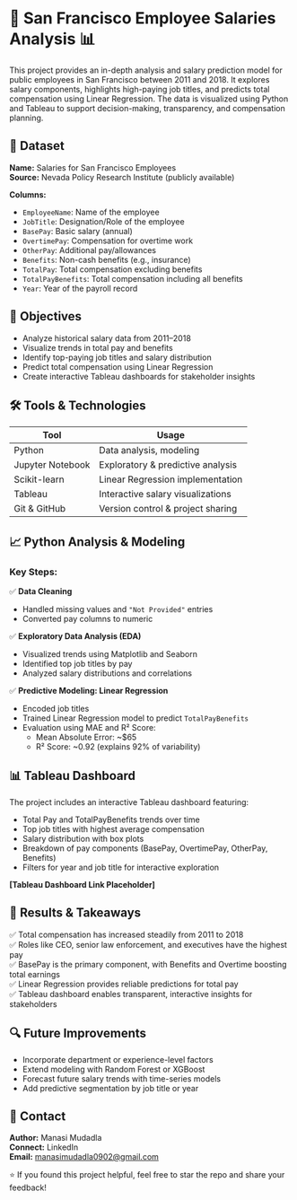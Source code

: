 
# 💼 San Francisco Employee Salaries Analysis 📊

This project provides an in-depth analysis and salary prediction model for public employees in San Francisco between 2011 and 2018. It explores salary components, highlights high-paying job titles, and predicts total compensation using Linear Regression. The data is visualized using Python and Tableau to support decision-making, transparency, and compensation planning.

## 📁 Dataset

**Name:** Salaries for San Francisco Employees  
**Source:** Nevada Policy Research Institute (publicly available)  

**Columns:**  
- `EmployeeName`: Name of the employee  
- `JobTitle`: Designation/Role of the employee  
- `BasePay`: Basic salary (annual)  
- `OvertimePay`: Compensation for overtime work  
- `OtherPay`: Additional pay/allowances  
- `Benefits`: Non-cash benefits (e.g., insurance)  
- `TotalPay`: Total compensation excluding benefits  
- `TotalPayBenefits`: Total compensation including all benefits  
- `Year`: Year of the payroll record  

## 🎯 Objectives

- Analyze historical salary data from 2011–2018  
- Visualize trends in total pay and benefits  
- Identify top-paying job titles and salary distribution  
- Predict total compensation using Linear Regression  
- Create interactive Tableau dashboards for stakeholder insights  

## 🛠️ Tools & Technologies

| Tool             | Usage                           |
|-----------------|----------------------------------|
| Python          | Data analysis, modeling         |
| Jupyter Notebook| Exploratory & predictive analysis |
| Scikit-learn    | Linear Regression implementation |
| Tableau         | Interactive salary visualizations |
| Git & GitHub    | Version control & project sharing |

## 📈 Python Analysis & Modeling

### Key Steps:

✅ **Data Cleaning**  
- Handled missing values and `"Not Provided"` entries  
- Converted pay columns to numeric  

✅ **Exploratory Data Analysis (EDA)**  
- Visualized trends using Matplotlib and Seaborn  
- Identified top job titles by pay  
- Analyzed salary distributions and correlations  

✅ **Predictive Modeling: Linear Regression**  
- Encoded job titles  
- Trained Linear Regression model to predict `TotalPayBenefits`  
- Evaluation using MAE and R² Score:  
  - Mean Absolute Error: ~\$65  
  - R² Score: ~0.92 (explains 92% of variability)  

## 📊 Tableau Dashboard

The project includes an interactive Tableau dashboard featuring:

- Total Pay and TotalPayBenefits trends over time  
- Top job titles with highest average compensation  
- Salary distribution with box plots  
- Breakdown of pay components (BasePay, OvertimePay, OtherPay, Benefits)  
- Filters for year and job title for interactive exploration  

**[Tableau Dashboard Link Placeholder]**

## 📌 Results & Takeaways

✅ Total compensation has increased steadily from 2011 to 2018  
✅ Roles like CEO, senior law enforcement, and executives have the highest pay  
✅ BasePay is the primary component, with Benefits and Overtime boosting total earnings  
✅ Linear Regression provides reliable predictions for total pay  
✅ Tableau dashboard enables transparent, interactive insights for stakeholders  

## 🔍 Future Improvements

- Incorporate department or experience-level factors  
- Extend modeling with Random Forest or XGBoost  
- Forecast future salary trends with time-series models  
- Add predictive segmentation by job title or year  

## 🤝 Contact

**Author:** Manasi Mudadla  
**Connect:** LinkedIn  
**Email:** manasimudadla0902@gmail.com  

⭐ If you found this project helpful, feel free to star the repo and share your feedback!
